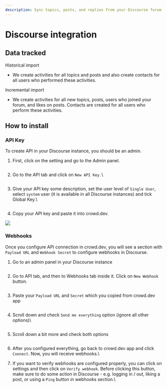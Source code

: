 ```yaml
---
description: Sync topics, posts, and replies from your Discourse forum
---
```


# Discourse integration

## Data tracked

Historical import

* We create activities for all topics and posts and also create contacts for all users who performed these activities.

Incremental import

* We create activities for all new topics, posts, users who joined your forum, and likes on posts. Contacts are created for all users who perform these activities.

## How to install

### API Key

To create API in your Discourse instance, you should be an admin.

1. First, click on the setting and go to the Admin panel.

<figure><img src="https://files.readme.io/c579bb9-image.png" alt=""><figcaption></figcaption></figure>

2.  Go to the API tab and click on `New API Key.`\


    <figure><img src="https://files.readme.io/48fc4b8-image.png" alt=""><figcaption></figcaption></figure>
3.  Give your API key some description, set the user level of `Single User`, select `system` user (it is available in all Discourse instances) and tick Global Key.\


    <figure><img src="https://files.readme.io/fdc4d37-image.png" alt=""><figcaption></figcaption></figure>
4. Copy your API key and paste it into crowd.dev.

![](https://files.readme.io/b368b53-image.png)

### Webhooks

Once you configure API connection in crowd.dev, you will see a section with `Payload URL` and `Webhook Secret` to configure webhooks in Discourse.

1. Go to an admin panel in your Discourse instance

<figure><img src="https://files.readme.io/c579bb9-image.png" alt=""><figcaption></figcaption></figure>

2. Go to API tab, and then to Webhooks tab inside it. Click on `New Webhook` button.

<figure><img src="https://files.readme.io/9eec6ee-image.png" alt=""><figcaption></figcaption></figure>

3. Paste your `Payload URL` and `Secret` which you copied from crowd.dev app

<figure><img src="https://files.readme.io/5bdc6dd-image.png" alt=""><figcaption></figcaption></figure>

4. Scroll down and check `Send me everything` option (ignore all other options)\


<figure><img src="https://files.readme.io/f567f9d-image.png" alt=""><figcaption></figcaption></figure>

5. Scroll down a bit more and check both options

<figure><img src="https://files.readme.io/92ed01b-image.png" alt=""><figcaption></figcaption></figure>

6. After you configured everything, go back to crowd.dev app and click `Connect`. Now, you will receive webhooks.\

7. If you want to verify webhooks are configured properly, you can click on settings and then click on `Verify webhook`. Before clicking this button, make sure to do some action in Discourse - e.g. logging in / out, liking a post, or using a `Ping` button in webhooks section.\
